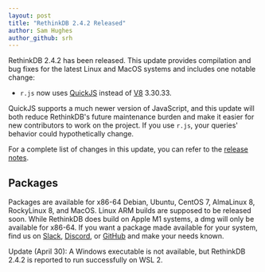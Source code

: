```yaml
---
layout: post
title: "RethinkDB 2.4.2 Released"
author: Sam Hughes
author_github: srh
---
```


RethinkDB 2.4.2 has been released.  This update provides compilation
and bug fixes for the latest Linux and MacOS systems and includes one
notable change:

* `r.js` now uses [QuickJS](https://bellard.org/quickjs/) instead of
  [V8](https://v8.dev/) 3.30.33.

QuickJS supports a much newer version of JavaScript, and this update
will both reduce RethinkDB's future maintenance burden and make it
easier for new contributors to work on the project.  If you use
`r.js`, your queries' behavior could hypothetically change.

For a complete list of changes in this update, you can refer to
the [release
notes](https://github.com/rethinkdb/rethinkdb/blob/v2.4.x/NOTES.md).

## Packages

Packages are available for x86-64 Debian, Ubuntu, CentOS 7, AlmaLinux
8, RockyLinux 8, and MacOS.  Linux ARM builds are supposed to be
released soon.  While RethinkDB does build on Apple M1 systems, a dmg
will only be available for x86-64.  If you want a package made
available for your system, find us on
[Slack](http://slack.rethinkdb.com/),
[Discord](http://discord.rethinkdb.com/), or
[GitHub](https://github.com/rethinkdb/rethinkdb/issues) and make your
needs known.

Update (April 30): A Windows executable is not available, but
RethinkDB 2.4.2 is reported to run successfully on WSL 2.
